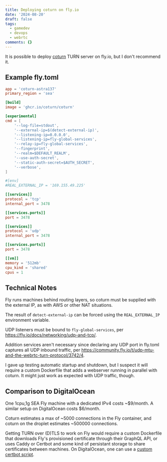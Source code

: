 ```yaml
---
title: Deploying coturn on fly.io
date: '2024-08-20'
draft: false
tags:
  - gamedev
  - devops
  - webrtc
comments: {}
---
```


It is possible to deploy [coturn](https://github.com/coturn/coturn) TURN server
on fly.io, but I don't recommend it.

<!-- more -->

## Example fly.toml

```toml
app = 'coturn-astra137'
primary_region = 'sea'

[build]
image = 'ghcr.io/coturn/coturn'

[experimental]
cmd = [
	'--log-file=stdout',
	'--external-ip=$(detect-external-ip)',
	'--listening-ip=0.0.0.0',
	'--listening-ip=fly-global-services',
	'--relay-ip=fly-global-services',
	'--fingerprint',
	'--realm=$DEFAULT_REALM',
	'--use-auth-secret',
	'--static-auth-secret=$AUTH_SECRET',
	'--verbose',
]

#[env]
#REAL_EXTERNAL_IP = '169.155.49.225'

[[services]]
protocol = 'tcp'
internal_port = 3478

[[services.ports]]
port = 3478

[[services]]
protocol = 'udp'
internal_port = 3478

[[services.ports]]
port = 3478

[[vm]]
memory = '512mb'
cpu_kind = 'shared'
cpus = 1
```

## Technical Notes

Fly runs machines behind routing layers, so coturn must be supplied with the
external IP, as with AWS or other NAT situations.

The result of `detect-external-ip` can be forced using the `REAL_EXTERNAL_IP`
environment variable.

UDP listeners must be bound to `fly-global-services`, per
https://fly.io/docs/networking/udp-and-tcp/.

Addition services aren't necessary since declaring any UDP port in fly.toml
captures all UDP inbound traffic, per
https://community.fly.io/t/udp-mtu-and-the-webrtc-turn-protocol/3742/4.

I gave up testing automatic startup and shutdown, but I suspect it will require
a custom Dockerfile that adds a webserver running in parallel with coturn. It
might just work as expected with UDP traffic, though.

## Comparison to DigitalOcean

One 1cpu,1g SEA Fly machine with a dedicated IPv4 costs ~$9/month. A similar
setup on DigitalOcean costs $6/month.

Coturn estimates a max of ~5000 connections in the Fly container, and coturn on
the droplet estimates ~500000 connections.

Getting TURN over (D)TLS to work on Fly would require a custom Dockerfile that
downloads Fly's provisioned certificate through their GraphQL API, or uses Caddy
or Certbot and some kind of persistant storage to share certificates between
machines. On DigitalOcean, one can use a
[custom certbot script](https://serverfault.com/questions/849683/how-to-setup-coturn-with-letsencrypt).
